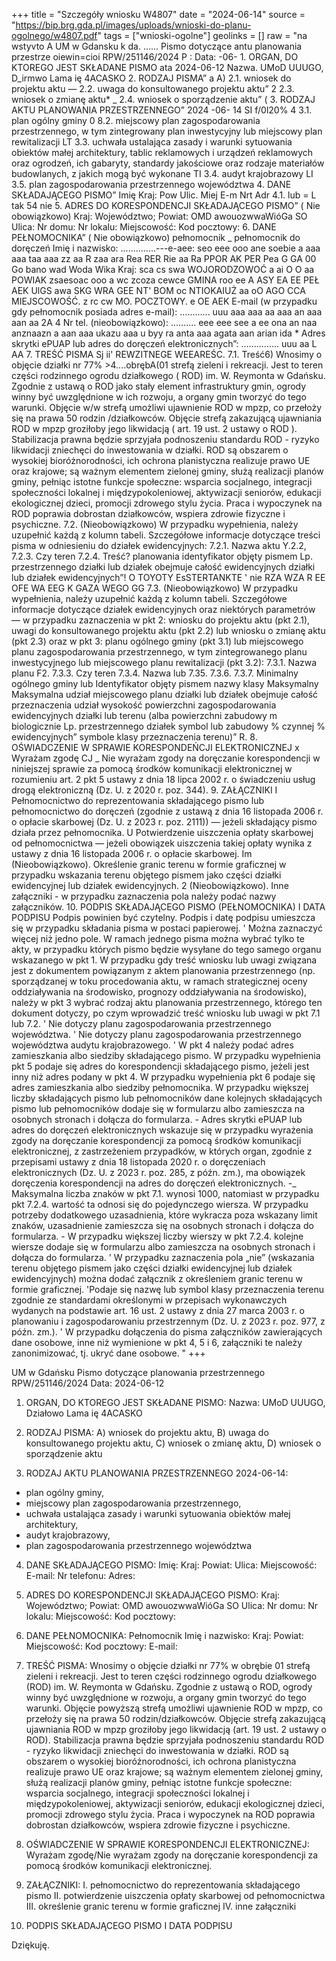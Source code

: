 +++
title = "Szczegóły wniosku W4807"
date = "2024-06-14"
source = "https://bip.brg.gda.pl/images/uploads/wnioski-do-planu-ogolnego/w4807.pdf"
tags = ["wnioski-ogolne"]
geolinks = []
raw = "na wstyvto  A UM w Gdansku k da. ...... Pismo dotyczące antu planowania przestrze oiewin=cioi RPW/251146/2024 P : Data: -06- 1. ORGAN, DO KTOREGO JEST SKŁADANE PISMO ata 2024-06-12 Nazwa. UMoD UUUGO, D_irmwo Lama ię 4ACASKO 2. RODZAJ PISMA” a A) 2.1. wniosek do projektu aktu — 2.2. uwaga do konsultowanego projektu aktu” 2 2.3. wniosek o zmianę aktu* _ 2.4. wniosek o sporządzenie aktu” ( 3. RODZAJ AKTU PLANOWANIA PRZESTRZENNEGO”  2024 -06- 14   SI f/0l20% 4 3.1. plan ogólny gminy 0 8.2. miejscowy plan zagospodarowania przestrzennego, w tym zintegrowany plan inwestycyjny lub miejscowy plan rewitalizacji LT 3.3. uchwała ustalająca zasady i warunki sytuowania obiektów małej architektury, tablic reklamowych i urządzeń reklamowych oraz ogrodzeń, ich gabaryty, standardy jakościowe oraz rodzaje materiałów budowlanych, z jakich mogą być wykonane TI 3.4. audyt krajobrazowy LI 3.5. plan zagospodarowania przestrzennego województwa 4. DANE SKŁADAJĄCEGO PISMO” Imię Kraj: Pow Ulic. Miej E-m Nrt Adr 4.1. lub = L tak 54 nie 5. ADRES DO KORESPONDENCJI SKŁADAJĄCEGO PISMO” ( Nie obowiązkowo) Kraj: Województwo; Powiat: OMD awouozwwaWióGa SO Ulica: Nr domu: Nr lokalu: Miejscowość: Kod pocztowy: 6. DANE PEŁNOMOCNIKA” ( Nie obowiązkowo)  pełnomocnik  _ pełnomocnik do doręczeń Imię i nazwisko: ..............---e-aee: seo eee ooo ane soebie a aaa aaa taa aaa zz aa R zaa ara Rea RER Rie aa Ra PPOR AK PER Pea G GA 00 Go bano wad Woda Wika Kraj: sca cs swa WOJORODZOWOĆ a ai O O aa POWIAK zsaesoac ooo  a wc zcoza cewce GMINA roo ee A ASY EA EE PEŁ AEK UlGS awa SKG WRA GEE NT' BOM oc NTIOKAIUŻ aa oO AGO CCA MIEJSCOWOŚĆ. z rc cw MO. POCZTOWY. e OE AEK E-mail (w przypadku gdy pełnomocnik posiada adres e-mail): ............ uuu aaa aaa aa aaa an aaa aan aa 2A 4  Nr tel. (nieobowiązkowo): .......... eee eee see a ee ona an naa anznaazn a  aan aaa ukazu aaa u byy ra anta aaa agata aan arian ida * Adres skrytki ePUAP lub adres do doręczeń elektronicznych”: ............... uuu aa L AA 7. TREŚĆ PISMA Sj ii' REWZITNEGE WEEAREŚC. 7.1. Treść6) Wnosimy o objęcie działki nr 77% >4....obrębA(01 strefą zieleni i rekreacji. Jest to teren części rodzinnego ogrodu działkowego ( ROD) im. W. Reymonta w Gdańsku. Zgodnie z ustawą o ROD jako stały element infrastruktury gmin, ogrody winny być uwzględnione w ich rozwoju, a organy gmin tworzyć do tego warunki. Objęcie w/w strefą umożliwi ujawnienie ROD w mpzp, co przełoży się na prawa 50 rodzin /działkowców. Objęcie strefą zakazującą ujawniania ROD w mpzp groziłoby jego likwidacją ( art. 19 ust. 2 ustawy o ROD ). Stabilizacja prawna będzie sprzyjała podnoszeniu standardu ROD - ryzyko likwidacji zniechęci do inwestowania w działki. ROD są obszarem o wysokiej bioróżnorodności, ich ochrona planistyczna realizuje prawo UE oraz krajowe; są ważnym elementem zielonej gminy, służą realizacji planów gminy, pełniąc istotne funkcje społeczne: wsparcia socjalnego, integracji społeczności lokalnej i międzypokoleniowej, aktywizacji seniorów, edukacji ekologicznej dzieci, promocji zdrowego stylu życia. Praca i wypoczynek na ROD poprawia dobrostan działkowców, wspiera zdrowie fizyczne i psychiczne. 7.2. (Nieobowiązkowo) W przypadku wypełnienia, należy uzupełnić każdą z kolumn tabeli. Szczegółowe informacje dotyczące treści pisma w odniesieniu do działek ewidencyjnych: 7.2.1. Nazwa aktu Y.2.2, 7.2.3. Czy teren 7.2.4. Treść? planowania identyfikator objęty pismem Lp. przestrzennego działki lub działek obejmuje całość ewidencyjnych działki lub działek ewidencyjnych”! O TOYOTY EsSTERTANKTE ' nie RZA WZA R EE OFE WA EEG K GAZA WEGO GG 7.3. (Nieobowiązkowo) W przypadku wypełnienia, należy uzupełnić każdą z kolumn tabeli. Szczegółowe informacje dotyczące działek ewidencyjnych oraz niektórych parametrów — w przypadku zaznaczenia w pkt 2: wniosku do projektu aktu (pkt 2.1), uwagi do konsultowanego projektu aktu (pkt 2.2) lub wniosku o zmianę aktu (pkt 2.3) oraz w pkt 3: planu ogólnego gminy (pkt 3.1) lub miejscowego planu zagospodarowania przestrzennego, w tym zintegrowanego planu inwestycyjnego lub miejscowego planu rewitalizacji (pkt 3.2): 7.3.1. Nazwa planu F2. 7.3.3. Czy teren 7.3.4. Nazwa lub 7.35. 7.3.6. 7.3.7. Minimalny ogólnego gminy lub Identyfikator objęty pismem nazwy klasy Maksymalny Maksymalna udział miejscowego planu  działki lub działek  obejmuje całość przeznaczenia udział wysokość powierzchni zagospodarowania ewidencyjnych działki lub terenu (alba powierzchni zabudowy m biologicznie Lp. przestrzennego działek symbol lub zabudowy % czynnej % ewidencyjnych” symbole klasy przeznaczenia terenu)” R. 8. OŚWIADCZENIE W SPRAWIE KORESPONDEŃCJI ELEKTRONICZNEJ x Wyrażam zgodę CJ _ Nie wyrażam zgody na doręczanie korespondencji w niniejszej sprawie za pomocą środków komunikacji elektronicznej w rozumieniu art. 2 pkt 5 ustawy z dnia 18 lipca 2002 r. o świadczeniu usług drogą elektroniczną (Dz. U. z 2020 r. poz. 344). 9. ZAŁĄCZNIKI I Pełnomocnictwo do reprezentowania składającego pismo lub pełnomocnictwo do doręczeń (zgodnie z ustawą z dnia 16 listopada 2006 r. o opłacie skarbowej (Dz. U. z 2023 r. poz. 2111)) — jeżeli składający pismo działa przez pełnomocnika. U Potwierdzenie uiszczenia opłaty skarbowej od pełnomocnictwa — jeżeli obowiązek uiszczenia takiej opłaty wynika z ustawy z dnia 16 listopada 2006 r. o opłacie skarbowej. Im (Nieobowiązkowo). Określenie granic terenu w formie graficznej w przypadku wskazania terenu objętego pismem jako części działki ewidencyjnej lub działek ewidencyjnych. 2 (Nieobowiązkowo). Inne załączniki  - w przypadku zaznaczenia pola należy podać nazwy załączników. 10. PODPIS SKŁADAJĄCEGO PISMO (PEŁNOMOCNIKA) I DATA PODPISU Podpis powinien być czytelny. Podpis i datę podpisu umieszcza się w przypadku składania pisma w postaci papierowej. ' Można zaznaczyć więcej niż jedno pole. W ramach jednego pisma można wybrać tylko te akty, w przypadku których pismo będzie wysyłane do tego samego organu wskazanego w pkt 1. W przypadku gdy treść wniosku lub uwagi związana jest z dokumentem powiązanym z aktem planowania przestrzennego (np. sporządzanej w toku procedowania aktu, w ramach strategicznej oceny oddziaływania na środowisko, prognozy oddziaływania na środowisko), należy w pkt 3 wybrać rodzaj aktu planowania przestrzennego, którego ten dokument dotyczy, po czym wprowadzić treść wniosku lub uwagi w pkt 7.1 lub 7.2. ' Nie dotyczy planu zagospodarowania przestrzennego województwa. ' Nie dotyczy planu zagospodarowania przestrzennego województwa  audytu krajobrazowego. ' W pkt 4 należy podać adres zamieszkania albo siedziby składającego pismo. W przypadku wypełnienia pkt 5 podaje się adres do korespondencji składającego pismo, jeżeli jest inny niż adres podany w pkt 4. W przypadku wypełnienia pkt 6 podaje się adres zamieszkania albo siedziby pełnomocnika. W przypadku większej liczby składających pismo lub pełnomocników dane kolejnych składających pismo lub pełnomocników dodaje się w formularzu albo zamieszcza na osobnych stronach i dołącza do formularza. - Adres skrytki ePUAP lub adres do doręczeń elektronicznych wskazuje się w przypadku wyrażenia zgody na doręczanie korespondencji za pomocą środków komunikacji elektronicznej, z zastrzeżeniem przypadków, w których organ, zgodnie z przepisami ustawy z dnia 18 listopada 2020 r. o doręczeniach elektronicznych (Dz. U. z 2023 r. poz. 285, z późn. zm.), ma obowiązek doręczenia korespondencji na adres do doręczeń elektronicznych. -_ Maksymalna liczba znaków w pkt 7.1. wynosi 1000, natomiast w przypadku pkt 7.2.4. wartość ta odnosi się do pojedynczego wiersza. W przypadku potrzeby dodatkowego uzasadnienia, które wykracza poza wskazany limit znaków, uzasadnienie zamieszcza się na osobnych stronach i dołącza do formularza. - W przypadku większej liczby wierszy w pkt 7.2.4. kolejne wiersze dodaje się w formularzu albo zamieszcza na osobnych stronach i dołącza do formularza. ' W przypadku zaznaczenia pola „nie” (wskazania terenu objętego pismem jako części działki ewidencyjnej lub działek ewidencyjnych) można dodać załącznik z określeniem granic terenu w formie graficznej. 'Podaje się nazwę lub symbol klasy przeznaczenia terenu zgodnie ze standardami określonymi w przepisach wykonawczych wydanych na podstawie art. 16 ust. 2 ustawy z dnia 27 marca 2003 r. o planowaniu i zagospodarowaniu przestrzennym (Dz. U. z 2023 r. poz. 977, z późn. zm.). ' W przypadku dołączenia do pisma załączników zawierających dane osobowe, inne niż wymienione w pkt 4, 5 i 6, załączniki te należy zanonimizować, tj. ukryć dane osobowe. "
+++

UM w Gdańsku
Pismo dotyczące planowania przestrzennego
RPW/251146/2024
Data: 2024-06-12

1. ORGAN, DO KTOREGO JEST SKŁADANE PISMO:
Nazwa: UMoD UUUGO, Działowo Lama ię 4ACASKO

2. RODZAJ PISMA:
A) wniosek do projektu aktu,
B) uwaga do konsultowanego projektu aktu,
C) wniosek o zmianę aktu,
D) wniosek o sporządzenie aktu

3. RODZAJ AKTU PLANOWANIA PRZESTRZENNEGO 2024-06-14:
- plan ogólny gminy,
- miejscowy plan zagospodarowania przestrzennego,
- uchwała ustalająca zasady i warunki sytuowania obiektów małej architektury,
- audyt krajobrazowy,
- plan zagospodarowania przestrzennego województwa

4. DANE SKŁADAJĄCEGO PISMO:
Imię:
Kraj:
Powiat:
Ulica:
Miejscowość:
E-mail:
Nr telefonu:
Adres:

5. ADRES DO KORESPONDENCJI SKŁADAJĄCEGO PISMO:
Kraj: Województwo;
Powiat: OMD awouozwwaWióGa SO
Ulica: Nr domu: Nr lokalu:
Miejscowość: Kod pocztowy:

6. DANE PEŁNOMOCNIKA:
Pełnomocnik
Imię i nazwisko:
Kraj:
Powiat:
Miejscowość: Kod pocztowy:
E-mail:

7. TREŚĆ PISMA:
Wnosimy o objęcie działki nr 77% w obrębie 01 strefą zieleni i rekreacji. Jest to teren części rodzinnego ogrodu działkowego (ROD) im. W. Reymonta w Gdańsku. Zgodnie z ustawą o ROD, ogrody winny być uwzględnione w rozwoju, a organy gmin tworzyć do tego warunki. Objęcie powyższą strefą umożliwi ujawnienie ROD w mpzp, co przełoży się na prawa 50 rodzin/działkowców. Objęcie strefą zakazującą ujawniania ROD w mpzp groziłoby jego likwidacją (art. 19 ust. 2 ustawy o ROD). Stabilizacja prawna będzie sprzyjała podnoszeniu standardu ROD - ryzyko likwidacji zniechęci do inwestowania w działki. ROD są obszarem o wysokiej bioróżnorodności, ich ochrona planistyczna realizuje prawo UE oraz krajowe; są ważnym elementem zielonej gminy, służą realizacji planów gminy, pełniąc istotne funkcje społeczne: wsparcia socjalnego, integracji społeczności lokalnej i międzypokoleniowej, aktywizacji seniorów, edukacji ekologicznej dzieci, promocji zdrowego stylu życia. Praca i wypoczynek na ROD poprawia dobrostan działkowców, wspiera zdrowie fizyczne i psychiczne.

8. OŚWIADCZENIE W SPRAWIE KORESPONDENCJI ELEKTRONICZNEJ:
Wyrażam zgodę/Nie wyrażam zgody na doręczanie korespondencji za pomocą środków komunikacji elektronicznej.

9. ZAŁĄCZNIKI:
I. pełnomocnictwo do reprezentowania składającego pismo
II. potwierdzenie uiszczenia opłaty skarbowej od pełnomocnictwa
III. określenie granic terenu w formie graficznej
IV. inne załączniki

10. PODPIS SKŁADAJĄCEGO PISMO I DATA PODPISU

Dziękuję.


